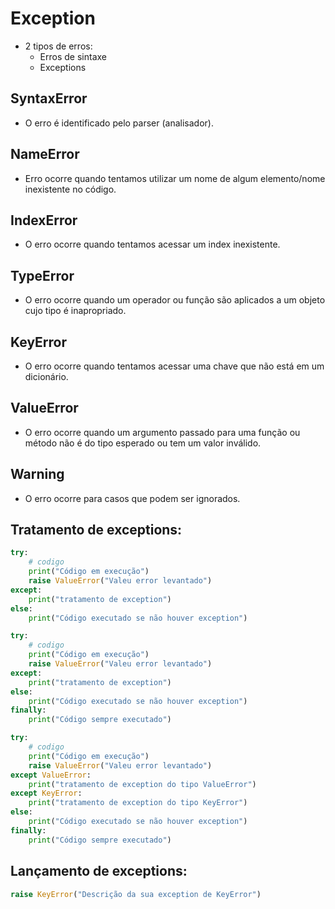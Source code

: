 # Exception
- 2 tipos de erros:
    - Erros de sintaxe
    - Exceptions

## SyntaxError
- O erro é identificado pelo parser (analisador).

## NameError
- Erro ocorre quando tentamos utilizar um nome de algum elemento/nome inexistente no código.

## IndexError
- O erro ocorre quando tentamos acessar um index inexistente.

## TypeError
- O erro ocorre quando um operador ou função são aplicados a um objeto cujo tipo é inapropriado.

## KeyError
- O erro ocorre quando tentamos acessar uma chave que não está em um dicionário.

## ValueError
- O erro ocorre quando um argumento passado para uma função ou método não é do tipo esperado ou tem um valor inválido.

## Warning
- O erro ocorre para casos que podem ser ignorados.


## Tratamento de exceptions:
```python
try:
    # codigo
    print("Código em execução")
    raise ValueError("Valeu error levantado")
except:
    print("tratamento de exception")
else:
    print("Código executado se não houver exception")
```  

```python
try:
    # codigo
    print("Código em execução")
    raise ValueError("Valeu error levantado")
except:
    print("tratamento de exception")
else:
    print("Código executado se não houver exception")
finally:
    print("Código sempre executado")
```  

```python
try:
    # codigo
    print("Código em execução")
    raise ValueError("Valeu error levantado")
except ValueError:
    print("tratamento de exception do tipo ValueError")
except KeyError:
    print("tratamento de exception do tipo KeyError")
else:
    print("Código executado se não houver exception")
finally:
    print("Código sempre executado")
```  

## Lançamento de exceptions:
```python
raise KeyError("Descrição da sua exception de KeyError")
```  
 
